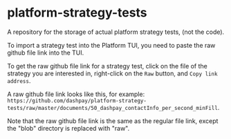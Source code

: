 # platform-strategy-tests
A repository for the storage of actual platform strategy tests, (not the code).

To import a strategy test into the Platform TUI, you need to paste the raw github file link into the TUI.

To get the raw github file link for a strategy test, click on the file of the strategy you are interested in, right-click on the `Raw` button, and `Copy link address`.

A raw github file link looks like this, for example: `https://github.com/dashpay/platform-strategy-tests/raw/master/documents/50_dashpay_contactInfo_per_second_minFill`.

Note that the raw github file link is the same as the regular file link, except the "blob" directory is replaced with "raw".
